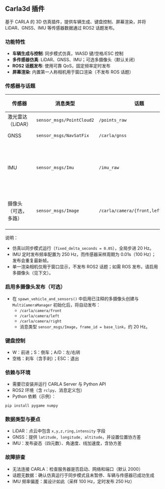 ## Carla3d 插件

基于 CARLA 的 3D 仿真插件，提供车辆生成、键盘控制、屏幕渲染，并将 LiDAR、GNSS、IMU 等传感器数据通过 ROS2 话题发布。

### 功能特性

- **车辆生成与控制**: 同步模式仿真，WASD 键/空格/ESC 控制
- **多传感器仿真**: LiDAR、GNSS、IMU；可选多摄像头（默认关闭）
- **ROS2 话题发布**: 使用可靠 QoS，固定频率定时发布
- **屏幕渲染**: 内置第一人称相机用于窗口渲染（不发布 ROS 话题）

### 传感器与话题

| 传感器 | 消息类型 | 话题 | frame_id | 发布频率 |
|---|---|---|---|---|
| 激光雷达（LiDAR） | `sensor_msgs/PointCloud2` | `/points_raw` | `velodyne` | 20 Hz |
| GNSS | `sensor_msgs/NavSatFix` | `/carla/gnss` | `gps_link` | 20 Hz |
| IMU | `sensor_msgs/Imu` | `/imu_raw` | `imu_link` | 250 Hz（传感器采样 100 Hz） |
| 摄像头（可选，多路） | `sensor_msgs/Image` | `/carla/camera/{front,left,right}` | `base_link` | ≈20 Hz（默认关闭） |

说明：
- 仿真以同步模式运行（`fixed_delta_seconds = 0.05`），全局步进 20 Hz。
- IMU 定时发布频率配置为 250 Hz，而传感器采样周期为 0.01s（100 Hz）；发布会重复最新帧。
- 单一渲染相机仅用于窗口显示，不发布 ROS2 话题；如需 ROS 发布，请启用多摄像头（见下文）。

### 启用多摄像头发布（可选）

- 在 `spawn_vehicle_and_sensors()` 中启用已注释的多摄像头创建与 `MultiCameraManager` 初始化后，将自动发布：
  - `/carla/camera/front`
  - `/carla/camera/left`
  - `/carla/camera/right`
  - 消息类型 `sensor_msgs/Image`，`frame_id = base_link`，约 20 Hz。

### 键盘控制

- W：前进；S：倒车；A/D：左/右转
- 空格：刹车（含手刹）；ESC：退出

### 依赖与环境

- 需要已安装并运行 CARLA Server 与 Python API
- ROS2 环境（含 `rclpy`、消息定义包）
- Python 依赖（示例）：

```bash
pip install pygame numpy
```

### 数据类型与要点

- LiDAR：点云中包含 `x,y,z,ring,intensity` 字段
- GNSS：提供 `latitude, longitude, altitude`，并设置位置协方差
- IMU：发布姿态（四元数）、角速度、线加速度，含协方差

### 故障排查

- 无法连接 CARLA：检查服务器是否启动、网络和端口（默认 2000）
- 话题无数据：确认仿真运行于同步模式且未暂停、车辆与传感器已成功生成
- IMU 频率偏差：属设计如此（采样 100 Hz，定时发布 250 Hz）


